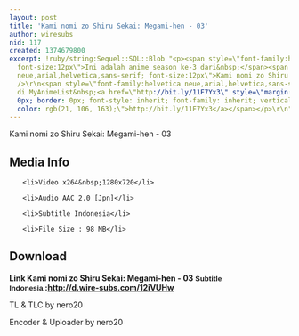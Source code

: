 ```yaml
---
layout: post
title: 'Kami nomi zo Shiru Sekai: Megami-hen - 03'
author: wiresubs
nid: 117
created: 1374679800
excerpt: !ruby/string:Sequel::SQL::Blob "<p><span style=\"font-family:helvetica neue,arial,helvetica,sans-serif;
  font-size:12px\">Ini adalah anime season ke-3 dari&nbsp;</span><span style=\"font-family:helvetica
  neue,arial,helvetica,sans-serif; font-size:12px\">Kami nomi zo Shiru Sekai</span><br
  />\r\n<span style=\"font-family:helvetica neue,arial,helvetica,sans-serif; font-size:12px\">Preview
  di MyAnimeList&nbsp;<a href=\"http://bit.ly/11F7Yx3\" style=\"margin: 0px; padding:
  0px; border: 0px; font-style: inherit; font-family: inherit; vertical-align: baseline;
  color: rgb(21, 106, 163);\">http://bit.ly/11F7Yx3</a></span></p>\r\n"
---
```

<p class="rtecenter">Kami nomi zo Shiru Sekai: Megami-hen - 03</p>

<h2>Media Info</h2>

<ul>
	<li>Video x264&nbsp;1280x720</li>
	<li>Audio AAC 2.0 [Jpn]</li>
	<li>Subtitle Indonesia</li>
	<li>File Size : 98 MB</li>
</ul>

<h2>Download</h2>

<p><strong>Link&nbsp;Kami nomi zo Shiru Sekai: Megami-hen - 03<span style="background-color:rgb(255, 255, 255); font-family:sans-serif,arial,verdana,trebuchet ms; font-size:13px">&nbsp;Subtitle Indonesia</span><strong>&nbsp;:<a href="http://d.wire-subs.com/12iVUHw">http://d.wire-subs.com/12iVUHw</a></strong></strong></p>

<p>TL &amp; TLC by nero20<br />
Encoder &amp; Uploader by nero20</p>
